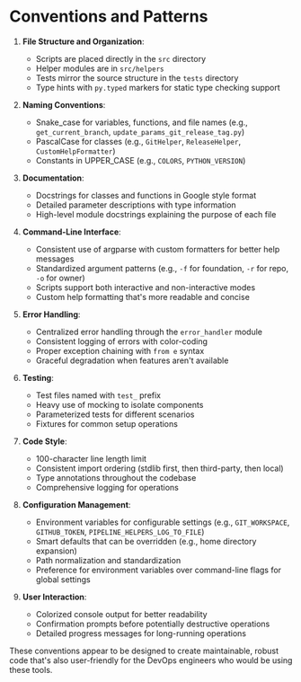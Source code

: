 # Conventions and Patterns

1. **File Structure and Organization**:
   - Scripts are placed directly in the `src` directory
   - Helper modules are in `src/helpers`
   - Tests mirror the source structure in the `tests` directory
   - Type hints with `py.typed` markers for static type checking support

2. **Naming Conventions**:
   - Snake_case for variables, functions, and file names (e.g., `get_current_branch`, `update_params_git_release_tag.py`)
   - PascalCase for classes (e.g., `GitHelper`, `ReleaseHelper`, `CustomHelpFormatter`)
   - Constants in UPPER_CASE (e.g., `COLORS`, `PYTHON_VERSION`)

3. **Documentation**:
   - Docstrings for classes and functions in Google style format
   - Detailed parameter descriptions with type information
   - High-level module docstrings explaining the purpose of each file

4. **Command-Line Interface**:
   - Consistent use of argparse with custom formatters for better help messages
   - Standardized argument patterns (e.g., `-f` for foundation, `-r` for repo, `-o` for owner)
   - Scripts support both interactive and non-interactive modes
   - Custom help formatting that's more readable and concise

5. **Error Handling**:
   - Centralized error handling through the `error_handler` module
   - Consistent logging of errors with color-coding
   - Proper exception chaining with `from e` syntax
   - Graceful degradation when features aren't available

6. **Testing**:
   - Test files named with `test_` prefix
   - Heavy use of mocking to isolate components
   - Parameterized tests for different scenarios
   - Fixtures for common setup operations

7. **Code Style**:
   - 100-character line length limit
   - Consistent import ordering (stdlib first, then third-party, then local)
   - Type annotations throughout the codebase
   - Comprehensive logging for operations

8. **Configuration Management**:
   - Environment variables for configurable settings (e.g., `GIT_WORKSPACE`, `GITHUB_TOKEN`, `PIPELINE_HELPERS_LOG_TO_FILE`)
   - Smart defaults that can be overridden (e.g., home directory expansion)
   - Path normalization and standardization
   - Preference for environment variables over command-line flags for global settings

9. **User Interaction**:
   - Colorized console output for better readability
   - Confirmation prompts before potentially destructive operations
   - Detailed progress messages for long-running operations

These conventions appear to be designed to create maintainable, robust code that's also user-friendly for the DevOps engineers who would be using these tools.
